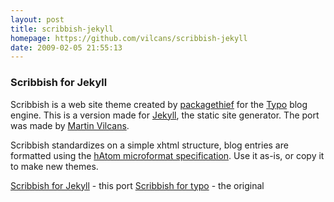```yaml
---
layout: post
title: scribbish-jekyll
homepage: https://github.com/vilcans/scribbish-jekyll
date: 2009-02-05 21:55:13
---
```

### Scribbish for Jekyll

Scribbish is a web site theme created by [packagethief][1] for the [Typo][2] blog engine.
This is a version made for [Jekyll][3], the static site generator. The port was made by [Martin Vilcans][4].

Scribbish standardizes on a simple xhtml structure, blog entries are formatted using the [hAtom microformat specification][5].
Use it as-is, or copy it to make new themes.

[Scribbish for Jekyll][6] - this port
[Scribbish for typo][7] - the original

[1]: http://quotedprintable.com/
[2]: http://wiki.github.com/fdv/typo/
[3]: http://github.com/mojombo/jekyll/
[4]: http://www.librador.com/
[5]: http://microformats.org/wiki/hatom
[6]: http://github.com/vilcans/scribbish-jekyll/
[7]: http://quotedprintable.com/pages/scribbish

